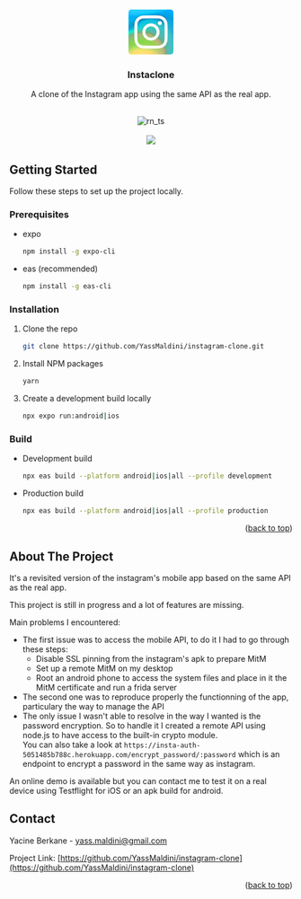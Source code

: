 <!-- Improved compatibility of back to top link: See: https://github.com/othneildrew/Best-README-Template/pull/73 -->

<a name="readme-top"></a>

<!-- PROJECT LOGO -->
<br />
<div align="center">
  <a href="[https://github.com/YassMaldini/instagram-clone](https://github.com/YassMaldini/instagram-clone)">
    <img src="assets/icon.png" style="border-radius: 5px;" alt="Logo" width="80" height="80">
  </a>

  <h3 align="center">Instaclone</h3>

  <p align="center">
    A clone of the Instagram app using the same API as the real app.
    <br />
    <br />
    <div align="center">
      <img src="https://miro.medium.com/max/800/1*yWUgGAQuiROzilwG_tEU2Q.png" alt="rn_ts" width="85" height="50">
    </div>
    <br />
    <img src=".github/examples/instaclone-demo.gif" />
  </p>
</div>

<!-- GETTING STARTED -->

## Getting Started

Follow these steps to set up the project locally.

### Prerequisites

- expo
  ```sh
  npm install -g expo-cli
  ```
- eas (recommended)
  ```sh
  npm install -g eas-cli
  ```

### Installation

1. Clone the repo
   ```sh
   git clone https://github.com/YassMaldini/instagram-clone.git
   ```
2. Install NPM packages
   ```sh
   yarn
   ```
3. Create a development build locally
   ```sh
   npx expo run:android|ios
   ```

### Build

- Development build
  ```sh
  npx eas build --platform android|ios|all --profile development
  ```
- Production build
  ```sh
  npx eas build --platform android|ios|all --profile production
  ```

<p align="right">(<a href="#readme-top">back to top</a>)</p>

<!-- ABOUT THE PROJECT -->

## About The Project

It's a revisited version of the instagram's mobile app based on the same API as the real app.

This project is still in progress and a lot of features are missing.

Main problems I encountered:

- The first issue was to access the mobile API, to do it I had to go through these steps:
  - Disable SSL pinning from the instagram's apk to prepare MitM
  - Set up a remote MitM on my desktop
  - Root an android phone to access the system files and place in it the MitM certificate and run a frida server
- The second one was to reproduce properly the functionning of the app, particulary the way to manage the API
- The only issue I wasn't able to resolve in the way I wanted is the password encryption. So to handle it I created a remote API using node.js to have access to the built-in crypto module. <br />
  You can also take a look at `https://insta-auth-5051485b788c.herokuapp.com/encrypt_password/:password` which is an endpoint to encrypt a password in the same way as instagram.

An online demo is available but you can contact me to test it on a real device using Testflight for iOS or an apk build for android.

<!-- CONTACT -->

## Contact

Yacine Berkane - yass.maldini@gmail.com

Project Link: [https://github.com/YassMaldini/instagram-clone](https://github.com/YassMaldini/instagram-clone)

<p align="right">(<a href="#readme-top">back to top</a>)</p>
